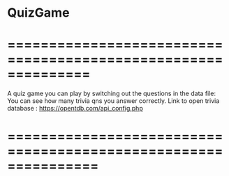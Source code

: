 # QuizGame


# ==============================================================
A quiz game you can play by switching out the questions in the data file:
You can see how many trivia qns you answer correctly.
Link to open trivia database : https://opentdb.com/api_config.php

# ===============================================================

